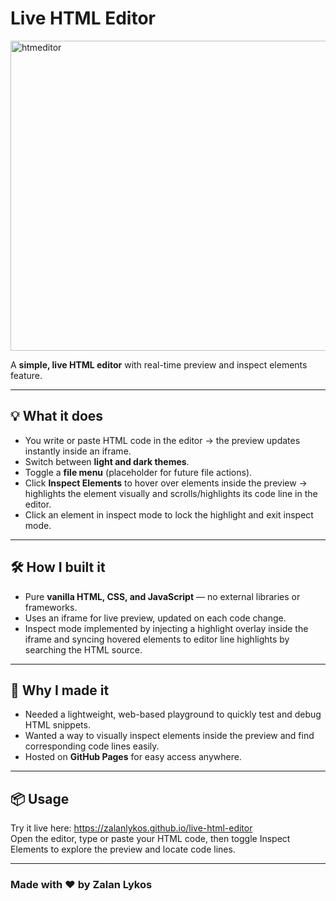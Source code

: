 # Live HTML Editor
<img width="934" height="496" alt="htmeditor" src="https://github.com/user-attachments/assets/c28957cc-62ac-4763-a585-73400a56d85e" />

A **simple, live HTML editor** with real-time preview and inspect elements feature.

---

## 💡 What it does
- You write or paste HTML code in the editor → the preview updates instantly inside an iframe.  
- Switch between **light and dark themes**.  
- Toggle a **file menu** (placeholder for future file actions).  
- Click **Inspect Elements** to hover over elements inside the preview → highlights the element visually and scrolls/highlights its code line in the editor.  
- Click an element in inspect mode to lock the highlight and exit inspect mode.

---

## 🛠 How I built it
- Pure **vanilla HTML, CSS, and JavaScript** — no external libraries or frameworks.  
- Uses an iframe for live preview, updated on each code change.  
- Inspect mode implemented by injecting a highlight overlay inside the iframe and syncing hovered elements to editor line highlights by searching the HTML source.

---

## 🚀 Why I made it
- Needed a lightweight, web-based playground to quickly test and debug HTML snippets.  
- Wanted a way to visually inspect elements inside the preview and find corresponding code lines easily.  
- Hosted on **GitHub Pages** for easy access anywhere.

---

## 📦 Usage
Try it live here: <a href="https://zalanlykos.github.io/live-html-editor" target="_blank">https://zalanlykos.github.io/live-html-editor</a>  
Open the editor, type or paste your HTML code, then toggle Inspect Elements to explore the preview and locate code lines.


---

### Made with ❤️ by Zalan Lykos
